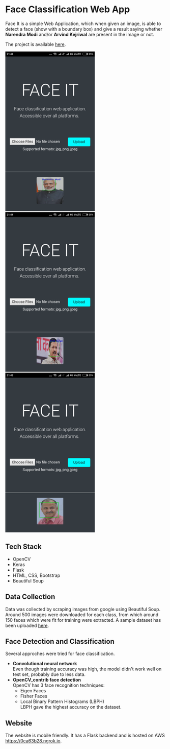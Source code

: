 # Face Classification Web App

Face It is a simple Web Application, which when given an image, is able to detect a face (show with a boundary box) and give a result saying whether **Narendra Modi** and/or **Arvind Kejriwal** are present in the image or not. </br>

The project is available [here](https://0ca63b28.ngrok.io/).

<img src="https://github.com/SouravSharan/FaceClassificationWebApp/blob/master/demo/Screenshot_2017-12-11-21-44-47-093_com.android.chrome.png" height=500> <img src="https://github.com/SouravSharan/FaceClassificationWebApp/blob/master/demo/Screenshot_2017-12-11-21-44-17-681_com.android.chrome.png" height=500> <img src="https://github.com/SouravSharan/FaceClassificationWebApp/blob/master/demo/Screenshot_2017-12-11-21-43-50-915_com.android.chrome.png" height=500> 

## Tech Stack
  * OpenCV
  * Keras
  * Flask
  * HTML, CSS, Bootstrap
  * Beautiful Soup

## Data Collection
  Data was collected by scraping images from google using Beautiful Soup. Around 500 images were downloaded for each class, from which around 150 faces which were fit for training were extracted. A sample dataset has been uploaded [here](https://github.com/SouravSharan/FaceClassificationWebApp/tree/master/sample_data). 

## Face Detection and Classification
  Several approches were tried for face classification. 
  * **Convolutional neural network** </br>
    Even though training accuracy was high, the model didn't work well on test set, probably due to less data.
  * **OpenCV_contrib face detection** </br>
    OpenCV has 3 face recognition techniques: </br>
      * Eigen Faces
      * Fisher Faces
      * Local Binary Pattern Histograms (LBPH) </br>
    LBPH gave the highest accuracy on the dataset.
     
## Website
  The website is mobile friendly. It has a Flask backend and is  hosted on AWS https://0ca63b28.ngrok.io. 
